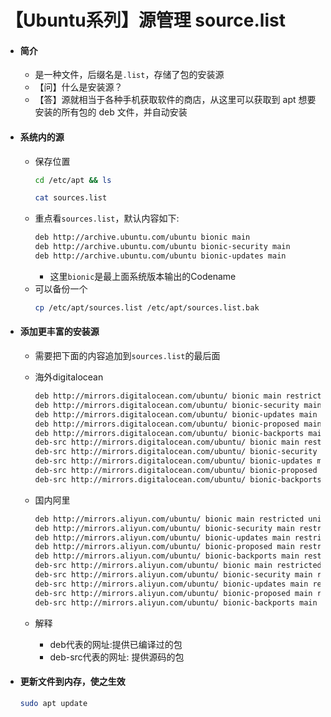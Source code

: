 # 【Ubuntu系列】源管理 source.list

- #### 简介
    - 是一种文件，后缀名是`.list`，存储了包的安装源
    - 【问】什么是安装源？
    - 【答】源就相当于各种手机获取软件的商店，从这里可以获取到 apt 想要安装的所有包的 deb 文件，并自动安装

- #### 系统内的源
    - 保存位置
        ```bash
        cd /etc/apt && ls 
        ```
        ```bash
        cat sources.list
        ```
    - 重点看`sources.list`，默认内容如下:
        ```bash
        deb http://archive.ubuntu.com/ubuntu bionic main
        deb http://archive.ubuntu.com/ubuntu bionic-security main
        deb http://archive.ubuntu.com/ubuntu bionic-updates main
        ```
        - 这里`bionic`是最上面系统版本输出的Codename
    - 可以备份一个
        ```bash
        cp /etc/apt/sources.list /etc/apt/sources.list.bak
        ```

- #### 添加更丰富的安装源
    - 需要把下面的内容追加到`sources.list`的最后面
    - 海外digitalocean
        ```bash
        deb http://mirrors.digitalocean.com/ubuntu/ bionic main restricted universe multiverse 
        deb http://mirrors.digitalocean.com/ubuntu/ bionic-security main restricted universe multiverse
        deb http://mirrors.digitalocean.com/ubuntu/ bionic-updates main restricted universe multiverse
        deb http://mirrors.digitalocean.com/ubuntu/ bionic-proposed main restricted universe multiverse
        deb http://mirrors.digitalocean.com/ubuntu/ bionic-backports main restricted universe multiverse
        deb-src http://mirrors.digitalocean.com/ubuntu/ bionic main restricted universe multiverse
        deb-src http://mirrors.digitalocean.com/ubuntu/ bionic-security main restricted universe multiverse
        deb-src http://mirrors.digitalocean.com/ubuntu/ bionic-updates main restricted universe multiverse
        deb-src http://mirrors.digitalocean.com/ubuntu/ bionic-proposed main restricted universe multiverse
        deb-src http://mirrors.digitalocean.com/ubuntu/ bionic-backports main restricted universe multiverse
        ```

    - 国内阿里
        ```bash
        deb http://mirrors.aliyun.com/ubuntu/ bionic main restricted universe multiverse
        deb http://mirrors.aliyun.com/ubuntu/ bionic-security main restricted universe multiverse
        deb http://mirrors.aliyun.com/ubuntu/ bionic-updates main restricted universe multiverse
        deb http://mirrors.aliyun.com/ubuntu/ bionic-proposed main restricted universe multiverse
        deb http://mirrors.aliyun.com/ubuntu/ bionic-backports main restricted universe multiverse
        deb-src http://mirrors.aliyun.com/ubuntu/ bionic main restricted universe multiverse
        deb-src http://mirrors.aliyun.com/ubuntu/ bionic-security main restricted universe multiverse
        deb-src http://mirrors.aliyun.com/ubuntu/ bionic-updates main restricted universe multiverse
        deb-src http://mirrors.aliyun.com/ubuntu/ bionic-proposed main restricted universe multiverse
        deb-src http://mirrors.aliyun.com/ubuntu/ bionic-backports main restricted universe multiverse
        ```
 
    - 解释
        - deb代表的网址:提供已编译过的包
        - deb-src代表的网址: 提供源码的包

- #### 更新文件到内存，使之生效
    ```bash
    sudo apt update
    ```